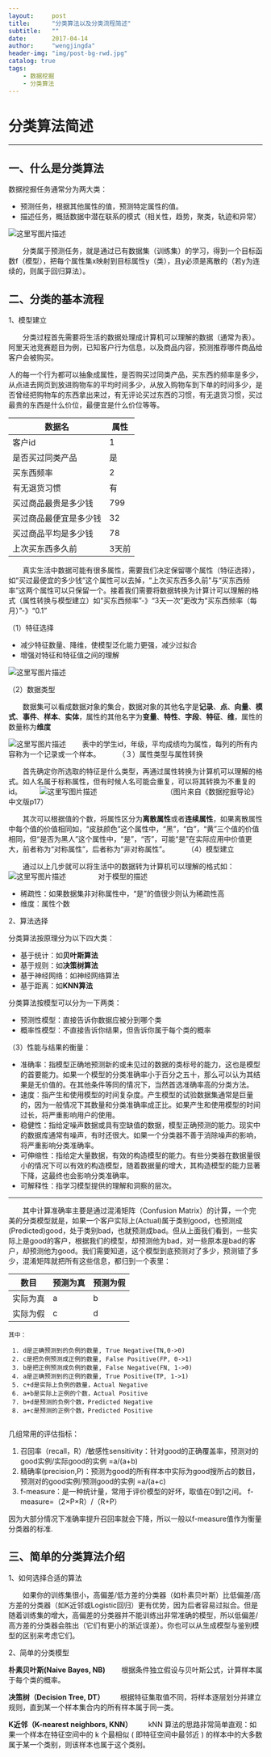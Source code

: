 ```yaml
---
layout:     post
title:      "分类算法以及分类流程简述"
subtitle:   ""
date:       2017-04-14 
author:     "wengjingda"
header-img: "img/post-bg-rwd.jpg"
catalog: true
tags:
    - 数据挖掘
    - 分类算法
---
```


分类算法简述
======


----------

**一、什么是分类算法**
-------------

数据挖掘任务通常分为两大类：

 - 预测任务，根据其他属性的值，预测特定属性的值。
 - 描述任务，概括数据中潜在联系的模式（相关性，趋势，聚类，轨迹和异常）
 
![这里写图片描述](/img/introduction-for-the-classification-process/1.jpg)

　　分类属于预测任务，就是通过已有数据集（训练集）的学习，得到一个目标函数f（模型），把每个属性集x映射到目标属性y（类），且y必须是离散的（若y为连续的，则属于回归算法）。

二、**分类的基本流程**
---------

1、模型建立

 　　分类过程首先需要将生活的数据处理成计算机可以理解的数据（通常为表）。阿里天池竞赛题目为例，已知客户行为信息，以及商品内容，预测推荐哪件商品给客户会被购买。</p>人的每一个行为都可以抽象成属性，是否购买过同类产品，买东西的频率是多少，从点进去网页到放进购物车的平均时间多少，从放入购物车到下单的时间多少，是否曾经把购物车的东西拿出来过，有无评论买过东西的习惯，有无退货习惯，买过最贵的东西是什么价位，最便宜是什么价位等等。

| 数据名 | 属性 |
| ------ | ------ |
| 客户id | 1 |
| 是否买过同类产品 | 是 |
| 买东西频率 | 2 |
| 有无退货习惯 | 有 |
| 买过商品最贵是多少钱 | 799 |
| 买过商品最便宜是多少钱 | 32 |
| 买过商品平均是多少钱 | 78 |
| 上次买东西多久前 | 3天前 |
 
　　真实生活中数据可能有很多属性，需要我们决定保留哪个属性（特征选择），如“买过最便宜的多少钱”这个属性可以去掉，“上次买东西多久前”与“买东西频率”这两个属性可以只保留一个。接着我们需要将数据转换为计算计可以理解的格式（属性转换与模型建立）如“买东西频率”-》“3天一次”更改为“买东西频率（每月）”-》“0.1”

（1）特征选择

 - 减少特征数量、降维，使模型泛化能力更强，减少过拟合
 - 增强对特征和特征值之间的理解

![这里写图片描述](/img/introduction-for-the-classification-process/2.jpg)

（2）数据类型

　　数据集可以看成数据对象的集合，数据对象的其他名字是**记录**、**点**、**向量**、**模式**、**事件**、**样本**、**实体**，属性的其他名字为**变量**、**特性**、**字段**、**特征**、**维**，属性的数量称为**维度**

![这里写图片描述](/img/introduction-for-the-classification-process/3.jpg)
　　表中的学生id，年级，平均成绩均为属性，每列的所有内容称为一个记录或一个样本。
　　
（３）属性类型与属性转换

　　首先确定你所选取的特征是什么类型，再通过属性转换为计算机可以理解的格式。如人名属于标称属性，但有时候人名可能会重复，可以将其转换为不重复的id。
　　
![这里写图片描述](/img/introduction-for-the-classification-process/4.jpg)
　　　　　　　　　　（图片来自《数据挖掘导论》中文版p17）

　　其次可以根据值的个数，将属性区分为**离散属性**或者**连续属性**，如果离散属性中每个值的价值相同如，“皮肤颜色”这个属性中，“黑”，“白”，“黄”三个值的价值相同，但“是否为黑人”这个属性中，“是”，“否”，可能“是”在实际应用中价值更大，前者称为“对称属性”，后者称为“非对称属性”。
　　
（4）模型建立

　　通过以上几步就可以将生活中的数据转为计算机可以理解的格式如：![这里写图片描述](/img/introduction-for-the-classification-process/5.jpg)
　　
　　对于模型的描述

 - 稀疏性：如果数据集非对称属性中，“是”的值很少则认为稀疏性高
 - 维度：属性个数

2、算法选择

分类算法按原理分为以下四大类：

 - 基于统计：如**贝叶斯算法**
 - 基于规则：如**决策树算法**
 - 基于神经网络：如神经网络算法
 - 基于距离：如**KNN算法**

分类算法按模型可以分为一下两类：

 - 预测性模型：直接告诉你数据应被分到哪个类
 - 概率性模型：不直接告诉你结果，但告诉你属于每个类的概率

（3）性能与结果的衡量：

 - 准确率：指模型正确地预测新的或未见过的数据的类标号的能力，这也是模型的首要能力。如果一个模型的分类准确率小于百分之五十，那么可以认为其结果是无价值的。在其他条件等同的情况下，当然首选准确率高的分类方法。
 - 速度：指产生和使用模型的时间复杂度。产生模型的试验数据集通常是巨量的，因为一般情况下其数量和分类准确率成正比。如果产生和使用模型的时间过长，将严重影响用户的使用。
 - 稳健性：指给定噪声数据或具有空缺值的数据，模型正确预测的能力。现实中的数据库通常有噪声，有时还很大。如果一个分类器不善于消除噪声的影响，将严重影响分类准确率。
 - 可伸缩性：指给定大量数据，有效的构造模型的能力。有些分类器在数据量很小的情况下可以有效的构造模型，随着数据量的增大，其构造模型的能力显著下降，这最终也会影响分类准确率。
 - 可解释性：指学习模型提供的理解和洞察的层次。


----------


　　其中计算准确率主要是通过混淆矩阵（Confusion Matrix）的计算，一个完美的分类模型就是，如果一个客户实际上(Actual)属于类别good，也预测成(Predicted)good，处于类别bad，也就预测成bad。但从上面我们看到，一些实际上是good的客户，根据我们的模型，却预测他为bad，对一些原本是bad的客户，却预测他为good。我们需要知道，这个模型到底预测对了多少，预测错了多少，混淆矩阵就把所有这些信息，都归到一个表里： 

| 数目  | 预测为真 | 预测为假 |
| ------ | ------ | ------ |
| 实际为真 | a | b|
| 实际为假 | c | d|

```
其中：

 1. d是正确预测到的负例的数量, True Negative(TN,0->0)
 2. c是把负例预测成正例的数量, False Positive(FP, 0->1)
 3. b是把正例预测成负例的数量, False Negative(FN, 1->0)
 4. a是正确预测到的正例的数量, True Positive(TP, 1->1)
 5. c+d是实际上负例的数量，Actual Negative
 6. a+b是实际上正例的个数，Actual Positive
 7. b+d是预测的负例个数，Predicted Negative
 8. a+c是预测的正例个数，Predicted Positive
	
```
几组常用的评估指标：

 1. 召回率（recall，R）/敏感性sensitivity：针对good的正确覆盖率，预测对的good实例/实际good的实例 =a/(a+b)
 2. 精确率(precision,P)：预测为good的所有样本中实际为good搜所占的数目，预测对的good实例/预测good的实例 =a/(a+c)
 3. f-measure：是一种统计量，常用于评价模型的好坏，取值在0到1之间。 f-measure=（2×P×R）/（R+P）
 
因为大部分情况下准确率提升召回率就会下降，所以一般以f-measure值作为衡量分类器的标准.

三、简单的分类算法介绍
----------------

1、如何选择合适的算法

　　如果你的训练集很小，高偏差/低方差的分类器（如朴素贝叶斯）比低偏差/高方差的分类器（如K近邻或Logistic回归）更有优势，因为后者容易过拟合。但是随着训练集的增大，高偏差的分类器并不能训练出非常准确的模型，所以低偏差/高方差的分类器会胜出（它们有更小的渐近误差）。你也可以从生成模型与鉴别模型的区别来考虑它们。

2、简单的分类模型

**朴素贝叶斯(Naive Bayes, NB)**
　　根据条件独立假设与贝叶斯公式，计算样本属于每个类的概率。

**决策树（Decision Tree, DT）**
　　根据特征集取值不同，将样本逐层划分并建立规则，直到某一个样本集合内的所有样本属于同一类。

**K近邻（K-nearest neighbors, KNN）**
　　kNN 算法的思路非常简单直观：如果一个样本在特征空间中的 k 个最相似 ( 即特征空间中最邻近 ) 的样本中的大多数属于某一个类别，则该样本也属于这个类别。



